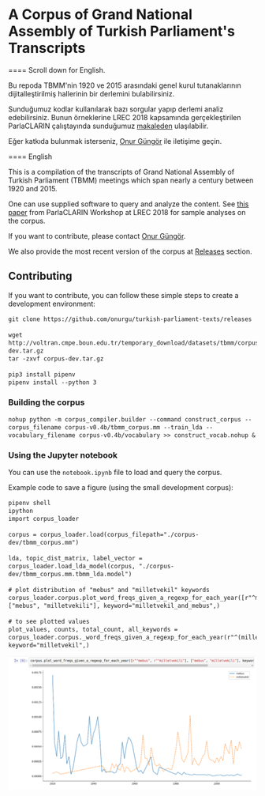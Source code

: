# A Corpus of Grand National Assembly of Turkish Parliament's Transcripts

==== Scroll down for English.


Bu repoda TBMM'nin 1920 ve 2015 arasındaki genel kurul tutanaklarının dijitalleştirilmiş hallerinin bir derlemini bulabilirsiniz.

Sunduğumuz kodlar kullanılarak bazı sorgular yapıp derlemi analiz edebilirsiniz. Bunun örneklerine LREC 2018 kapsamında gerçekleştirilen ParlaCLARIN çalıştayında sunduğumuz [makaleden](http://lrec-conf.org/workshops/lrec2018/W2/summaries/19_W2.html) ulaşılabilir.

Eğer katkıda bulunmak isterseniz, [Onur Güngör](onurgu@boun.edu.tr) ile iletişime geçin.

==== English

This is a compilation of the transcripts of Grand National Assembly of Turkish Parliament (TBMM) meetings which span nearly a century between 1920 and 2015.

One can use supplied software to query and analyze the content. See [this paper](http://lrec-conf.org/workshops/lrec2018/W2/summaries/19_W2.html) from ParlaCLARIN Workshop at LREC 2018 for sample analyses on the corpus.

If you want to contribute, please contact [Onur Güngör](onurgu@boun.edu.tr).



We also provide the most recent version of the corpus at 
[Releases](https://github.com/onurgu/turkish-parliament-texts/releases) section.

## Contributing

If you want to contribute, you can follow these simple steps to create a development
environment:

    git clone https://github.com/onurgu/turkish-parliament-texts/releases
    
    wget http://voltran.cmpe.boun.edu.tr/temporary_download/datasets/tbmm/corpus-dev.tar.gz
    tar -zxvf corpus-dev.tar.gz
    
    pip3 install pipenv
    pipenv install --python 3
    
### Building the corpus

    nohup python -m corpus_compiler.builder --command construct_corpus --corpus_filename corpus-v0.4b/tbmm_corpus.mm --train_lda --vocabulary_filename corpus-v0.4b/vocabulary >> construct_vocab.nohup &
    
### Using the Jupyter notebook

You can use the `notebook.ipynb` file to load and query the corpus.

Example code to save a figure (using the small development corpus):
   
    pipenv shell
    ipython
    import corpus_loader
    
    corpus = corpus_loader.load(corpus_filepath="./corpus-dev/tbmm_corpus.mm")
    
    lda, topic_dist_matrix, label_vector = corpus_loader.load_lda_model(corpus, "./corpus-dev/tbmm_corpus.mm.tbmm_lda.model")
    
    # plot distribution of "mebus" and "milletvekil" keywords
    corpus_loader.corpus.plot_word_freqs_given_a_regexp_for_each_year([r"^mebus",r"^milletvekil"], ["mebus", "milletvekili"], keyword="milletvekil_and_mebus",)
    
    # to see plotted values 
    plot_values, counts, total_count, all_keywords = corpus_loader.corpus._word_freqs_given_a_regexp_for_each_year(r"^(milletvekil|vekil)", keyword="milletvekil",)
   
    
![notebook image](notebook.png)